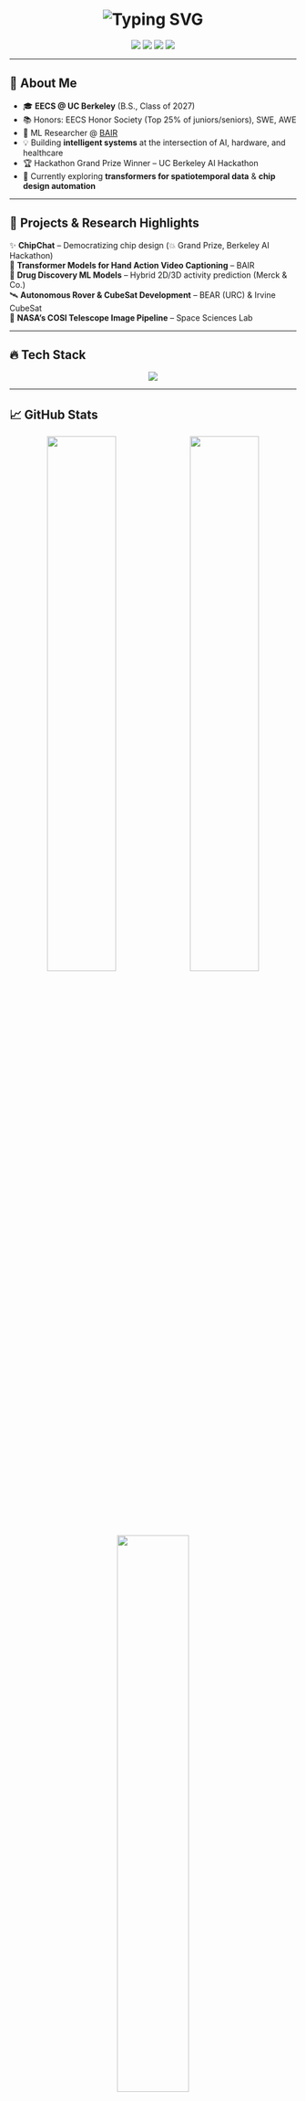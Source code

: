 <h1 align="center">
  <img src="https://readme-typing-svg.demolab.com?font=Fira+Code&size=36&pause=1000&color=F76C6C&center=true&vCenter=true&width=435&lines=Hi+%F0%9F%91%8B%2C+I'm+Aditi+Jain;ML+Researcher+%E2%80%A2+Software+Engineer+%E2%80%A2+Builder+of+Future+Systems" alt="Typing SVG" />
</h1>

<p align="center">
  <a href="https://aditi-jain.vercel.app/"><img src="https://img.shields.io/badge/Portfolio-000?style=for-the-badge&logo=vercel&logoColor=white" /></a>
  <a href="mailto:aditijain@berkeley.edu"><img src="https://img.shields.io/badge/Email-D14836?style=for-the-badge&logo=gmail&logoColor=white" /></a>
  <a href="https://linkedin.com/in/aditi-jain"><img src="https://img.shields.io/badge/LinkedIn-0A66C2?style=for-the-badge&logo=linkedin&logoColor=white" /></a>
  <a href="https://github.com/aditijain"><img src="https://img.shields.io/badge/GitHub-181717?style=for-the-badge&logo=github&logoColor=white" /></a>
</p>

---

## 🌟 About Me
- 🎓 **EECS @ UC Berkeley** (B.S., Class of 2027)  
- 📚 Honors: EECS Honor Society (Top 25% of juniors/seniors), SWE, AWE  
- 🔬 ML Researcher @ [BAIR](https://bair.berkeley.edu/)  
- 💡 Building **intelligent systems** at the intersection of AI, hardware, and healthcare  
- 🏆 Hackathon Grand Prize Winner – UC Berkeley AI Hackathon  
- 🌱 Currently exploring **transformers for spatiotemporal data** & **chip design automation**  

---

## 🚀 Projects & Research Highlights
✨ **ChipChat** – Democratizing chip design (💥 Grand Prize, Berkeley AI Hackathon)  
🧠 **Transformer Models for Hand Action Video Captioning** – BAIR  
🧬 **Drug Discovery ML Models** – Hybrid 2D/3D activity prediction (Merck & Co.)  
🛰 **Autonomous Rover & CubeSat Development** – BEAR (URC) & Irvine CubeSat  
💫 **NASA’s COSI Telescope Image Pipeline** – Space Sciences Lab  

---

## 🔥 Tech Stack
<p align="center">
  <img src="https://skillicons.dev/icons?i=python,pytorch,tensorflow,java,cpp,react,docker,postgres,aws,arduino&perline=6" />
</p>

---

## 📈 GitHub Stats
<p align="center">
  <img src="https://github-readme-stats.vercel.app/api?username=aditi-jain1&show_icons=true&theme=tokyonight&hide_border=true&rank_icon=github&count_private=true" width="49%" />
  <img src="https://github-readme-streak-stats.herokuapp.com/?user=aditi-jain1&theme=tokyonight&hide_border=true" width="49%" />
</p>

<p align="center">
  <img src="https://github-readme-stats.vercel.app/api/top-langs/?username=aditi-jain1&layout=compact&theme=tokyonight&hide_border=true&langs_count=8" width="50%"/>
</p>
---

## 🌐 Connect With Me
<p align="center">
  <a href="https://linkedin.com/in/aditi-jain">
    <img src="https://cdn.jsdelivr.net/gh/devicons/devicon/icons/linkedin/linkedin-original.svg" width="40" />
  </a>
  <a href="https://github.com/aditijain">
    <img src="https://cdn.jsdelivr.net/gh/devicons/devicon/icons/github/github-original.svg" width="40" />
  </a>
  <a href="mailto:aditijain@berkeley.edu">
    <img src="https://cdn.jsdelivr.net/gh/devicons/devicon/icons/google/google-original.svg" width="40" />
  </a>
  <a href="https://aditi-jain.vercel.app/">
    <img src="https://cdn.jsdelivr.net/gh/devicons/devicon/icons/chrome/chrome-original.svg" width="40" />
  </a>
</p>

---

<p align="center">
  <img src="https://activity-graph.herokuapp.com/graph?username=aditijain&theme=tokyo-night&hide_border=true" width="100%" />
</p>

